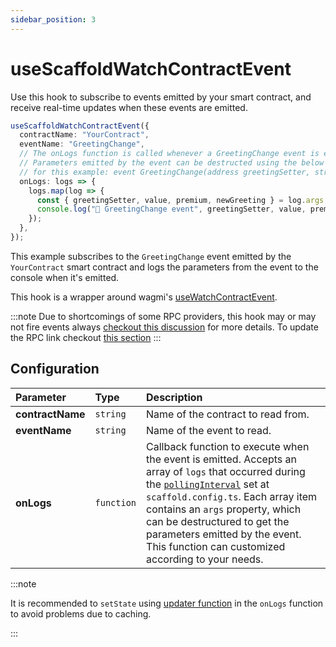 ```yaml
---
sidebar_position: 3
---
```


# useScaffoldWatchContractEvent

Use this hook to subscribe to events emitted by your smart contract, and receive real-time updates when these events are emitted.

```ts
useScaffoldWatchContractEvent({
  contractName: "YourContract",
  eventName: "GreetingChange",
  // The onLogs function is called whenever a GreetingChange event is emitted by the contract.
  // Parameters emitted by the event can be destructed using the below example
  // for this example: event GreetingChange(address greetingSetter, string newGreeting, bool premium, uint256 value);
  onLogs: logs => {
    logs.map(log => {
      const { greetingSetter, value, premium, newGreeting } = log.args;
      console.log("📡 GreetingChange event", greetingSetter, value, premium, newGreeting);
    });
  },
});
```

This example subscribes to the `GreetingChange` event emitted by the `YourContract` smart contract and logs the parameters from the event to the console when it's emitted.

This hook is a wrapper around wagmi's [useWatchContractEvent](https://wagmi.sh/react/api/hooks/useWatchContractEvent).

:::note
Due to shortcomings of some RPC providers, this hook may or may not fire events always [checkout this discussion](https://github.com/wevm/wagmi/issues/3883) for more details. To update the RPC link checkout [this section](/deploying/deploy-nextjs-app#--alchemyapikey)
:::

## Configuration

| Parameter        | Type       | Description                                                                                                                                                                                                                                                                                                                                                                           |
| :--------------- | :--------- | :------------------------------------------------------------------------------------------------------------------------------------------------------------------------------------------------------------------------------------------------------------------------------------------------------------------------------------------------------------------------------------ |
| **contractName** | `string`   | Name of the contract to read from.                                                                                                                                                                                                                                                                                                                                                    |
| **eventName**    | `string`   | Name of the event to read.                                                                                                                                                                                                                                                                                                                                                            |
| **onLogs**       | `function` | Callback function to execute when the event is emitted. Accepts an array of `logs` that occurred during the [`pollingInterval`](/deploying/deploy-nextjs-app#--pollinginterval) set at `scaffold.config.ts`. Each array item contains an `args` property, which can be destructured to get the parameters emitted by the event. This function can customized according to your needs. |

:::note

It is recommended to `setState` using [updater function](https://react.dev/reference/react/useState#updating-state-based-on-the-previous-state) in the `onLogs` function to avoid problems due to caching.

:::
